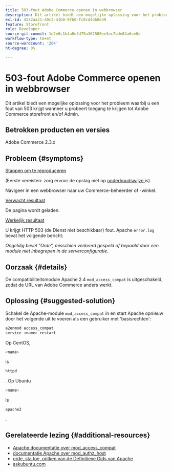 ```yaml
---
title: 503-fout Adobe Commerce openen in webbrowser
description: Dit artikel biedt een mogelijke oplossing voor het probleem waarbij u een fout van 503 krijgt wanneer u probeert toegang te krijgen tot Adobe Commerce storefront en/of Admin.
exl-id: 4232aa21-40c2-41b0-9fb0-fc8cd4db8e39
feature: Storefront
role: Developer
source-git-commit: 1d2e0c1b4a8e3d79a362500ee3ec7bde84a6ce0d
workflow-type: tm+mt
source-wordcount: '204'
ht-degree: 0%

---
```


# 503-fout Adobe Commerce openen in webbrowser

Dit artikel biedt een mogelijke oplossing voor het probleem waarbij u een fout van 503 krijgt wanneer u probeert toegang te krijgen tot Adobe Commerce storefront en/of Admin.

## Betrokken producten en versies

Adobe Commerce 2.3.x

## Probleem {#symptoms}

<u> Stappen om te reproduceren </u>

(Eerste vereisten: zorg ervoor de opslag niet op [ onderhoudswijze ](https://devdocs.magento.com/guides/v2.3/config-guide/cli/config-cli-subcommands-mode.html#config-mode-show) is).

Navigeer in een webbrowser naar uw Commerce-beheerder of -winkel.

<u> Verwacht resultaat </u>

De pagina wordt geladen.

<u> Werkelijk resultaat </u>

U krijgt HTTP 503 (de Dienst niet beschikbaar) fout. Apache `error.log` bevat het volgende bericht:

*Ongeldig bevel &quot;Orde&quot;, misschien verkeerd gespeld of bepaald door een module niet inbegrepen in de serverconfiguratie.*

## Oorzaak {#details}

De compatibiliteitsmodule Apache 2.4 `mod_access_compat` is uitgeschakeld, zodat de URL van Adobe Commerce anders werkt.

## Oplossing {#suggested-solution}

Schakel de Apache-module `mod_access_compat` in en start Apache opnieuw door het volgende uit te voeren als een gebruiker met &#39;basisrechten&#39;:

```bash
a2enmod access_compat
service <name> restart
```

Op CentOS,

```bash
<name>
```

is

```bash
httpd
```

. Op Ubuntu

```bash
<name>
```

is

```bash
apache2
```

.

## Gerelateerde lezing {#additional-resources}

* [ Apache documentatie over mod\_access\_compat ](https://httpd.apache.org/docs/current/mod/mod_access_compat.html)
* [ documentatie Apache over mod\_authz\_host ](https://httpd.apache.org/docs/current/mod/mod_authz_host.html)
* [ orde, sta toe, ontken van de Definitieve Gids van Apache ](https://docstore.mik.ua/orelly/linux/apache/ch05_06.htm)
* [ askubuntu.com ](https://askubuntu.com/questions/335228/changes-in-apache-config-between-12-04-2-and-12-04-3-lts)
